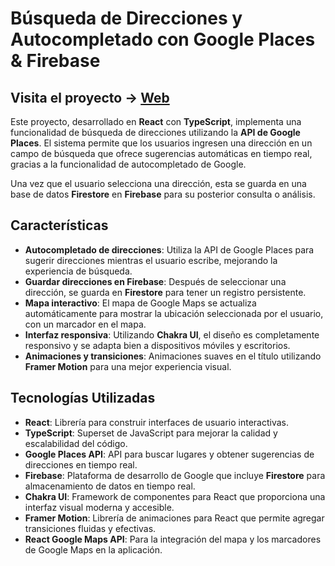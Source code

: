 # **Búsqueda de Direcciones y Autocompletado con Google Places & Firebase**

## **Visita el proyecto ->** <a href="https://addresses-google-places-firebase.vercel.app/" target="_blank">Web</a>

Este proyecto, desarrollado en **React** con **TypeScript**, implementa una funcionalidad de búsqueda de direcciones utilizando la **API de Google Places**. El sistema permite que los usuarios ingresen una dirección en un campo de búsqueda que ofrece sugerencias automáticas en tiempo real, gracias a la funcionalidad de autocompletado de Google.

Una vez que el usuario selecciona una dirección, esta se guarda en una base de datos **Firestore** en **Firebase** para su posterior consulta o análisis.

## **Características**

- **Autocompletado de direcciones**: Utiliza la API de Google Places para sugerir direcciones mientras el usuario escribe, mejorando la experiencia de búsqueda.
- **Guardar direcciones en Firebase**: Después de seleccionar una dirección, se guarda en **Firestore** para tener un registro persistente.
- **Mapa interactivo**: El mapa de Google Maps se actualiza automáticamente para mostrar la ubicación seleccionada por el usuario, con un marcador en el mapa.
- **Interfaz responsiva**: Utilizando **Chakra UI**, el diseño es completamente responsivo y se adapta bien a dispositivos móviles y escritorios.
- **Animaciones y transiciones**: Animaciones suaves en el título utilizando **Framer Motion** para una mejor experiencia visual.

## **Tecnologías Utilizadas**

- **React**: Librería para construir interfaces de usuario interactivas.
- **TypeScript**: Superset de JavaScript para mejorar la calidad y escalabilidad del código.
- **Google Places API**: API para buscar lugares y obtener sugerencias de direcciones en tiempo real.
- **Firebase**: Plataforma de desarrollo de Google que incluye **Firestore** para almacenamiento de datos en tiempo real.
- **Chakra UI**: Framework de componentes para React que proporciona una interfaz visual moderna y accesible.
- **Framer Motion**: Librería de animaciones para React que permite agregar transiciones fluidas y efectivas.
- **React Google Maps API**: Para la integración del mapa y los marcadores de Google Maps en la aplicación.
